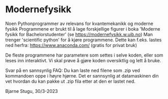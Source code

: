 # Modernefysikk
Noen Pythonprogrammer av relevans for kvantemekanikk og moderne fysikk
Programmene er brukt til å lage forskjellige figurer i boka 'Moderne fysikk for Bachelorstudenter'
(se https://modernefysikk.w.uib.no) 
Man trenger 'scientific python' for å kjøre programmene. Dette kan f.eks. lastes ned herfra:
https://www.anaconda.com/ (gratis for privat bruk)

De fleste programmene har parametere som settes i selve koden, eller som leses inn interaktivt. 
Vi skal prøve å gjøre koden oversiktlig og lett å bruke.

Svar på en sannsynlig FAQ: Du kan laste ned filene som .zip ved kommandoen oppe i høyre hjørne.
Det er sannsynlig at datamaskinen din vet hvordan du kan pakke ut .zip fila etter at den er lastet ned.

Bjarne Stugu, 30/3-2023
